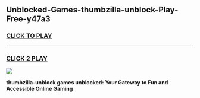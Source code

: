 
## Unblocked-Games-thumbzilla-unblock-Play-Free-y47a3
<h3>
<a href="https://premium76.site?title=thumbzilla-unblock&ref=23A">CLICK TO PLAY</a></h3>
<hr>

<h3>
<a href="https://premium76.site?title=thumbzilla-unblock&ref=23A">CLICK 2 PLAY</a>
  
</h3>

<a href="https://premium76.site?title=thumbzilla-unblock&ref=23A"><img src="https://clearcache.store/games.png"></a>


**thumbzilla-unblock games unblocked: Your Gateway to Fun and Accessible Online Gaming**
